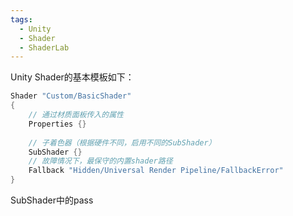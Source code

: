 ```yaml
---
tags:
  - Unity
  - Shader
  - ShaderLab
---
```

Unity Shader的基本模板如下：
```Cpp
Shader "Custom/BasicShader"  
{  
    // 通过材质面板传入的属性  
    Properties {}  
  
    // 子着色器（根据硬件不同，启用不同的SubShader）  
    SubShader {}  
    // 故障情况下，最保守的内置shader路径  
    Fallback "Hidden/Universal Render Pipeline/FallbackError"  
}
```

SubShader中的pass